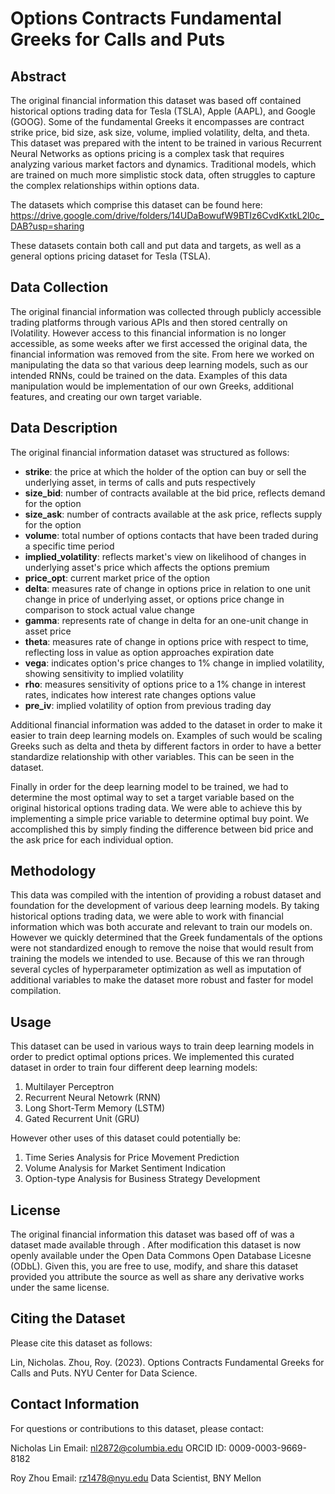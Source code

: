 # Options Contracts Fundamental Greeks for Calls and Puts

## Abstract

The original financial information this dataset was based off contained historical options trading data for Tesla (TSLA), Apple (AAPL), and Google (GOOG). Some of the fundamental Greeks it encompasses are contract strike price, bid size, ask size, volume, implied volatility, delta, and theta. This dataset was prepared with the intent to be trained in various Recurrent Neural Networks as options pricing is a complex task that requires analyzing various market factors and dynamics. Traditional models, which are trained on much more simplistic stock data, often struggles to capture the complex relationships within options data.

The datasets which comprise this dataset can be found here: https://drive.google.com/drive/folders/14UDaBowufW9BTIz6CvdKxtkL2l0c_DAB?usp=sharing 

These datasets contain both call and put data and targets, as well as a general options pricing dataset for Tesla (TSLA).


## Data Collection

The original financial information was collected through publicly accessible trading platforms through various APIs and then stored centrally on IVolatility. However access to this financial information is no longer accessible, as some weeks after we first accessed the original data, the financial information was removed from the site. From here we worked on manipulating the data so that various deep learning models, such as our intended RNNs, could be trained on the data. Examples of this data manipulation would be implementation of our own Greeks, additional features, and creating our own target variable.


## Data Description

The original financial information dataset was structured as follows: 
- **strike**: the price at which the holder of the option can buy or sell the underlying asset, in terms of calls and puts respectively
- **size_bid**: number of contracts available at the bid price, reflects demand for the option
- **size_ask**: number of contracts available at the ask price, reflects supply for the option
- **volume**: total number of options contacts that have been traded during a specific time period
- **implied_volatility**: reflects market's view on likelihood of changes in underlying asset's price which affects the options premium
- **price_opt**: current market price of the option
- **delta**: measures rate of change in options price in relation to one unit change in price of underlying asset, or options price change in comparison to stock actual value change
- **gamma**: represents rate of change in delta for an one-unit change in asset price
- **theta**: measures rate of change in options price with respect to time, reflecting loss in value as option approaches expiration date
- **vega**: indicates option's price changes to 1% change in implied volatility, showing sensitivity to implied volatility
- **rho**: measures sensitivity of options price to a 1% change in interest rates, indicates how interest rate changes options value
- **pre_iv**: implied volatility of option from previous trading day

Additional financial information was added to the dataset in order to make it easier to train deep learning models on. Examples of such would be scaling Greeks such as delta and theta by different factors in order to have a better standardize relationship with other variables. This can be seen in the dataset.

Finally in order for the deep learning model to be trained, we had to determine the most optimal way to set a target variable based on the original historical options trading data. We were able to achieve this by implementing a simple price variable to determine optimal buy point. We accomplished this by simply finding the difference between bid price and the ask price for each individual option.


## Methodology

This data was compiled with the intention of providing a robust dataset and foundation for the development of various deep learning models. By taking historical options trading data, we were able to work with financial information which was both accurate and relevant to train our models on. However we quickly determined that the Greek fundamentals of the options were not standardized enough to remove the noise that would result from training the models we intended to use. Because of this we ran through several cycles of hyperparameter optimization as well as imputation of additional variables to make the dataset more robust and faster for model compilation. 


## Usage

This dataset can be used in various ways to train deep learning models in order to predict optimal options prices. We implemented this curated dataset in order to train four different deep learning models:
1. Multilayer Perceptron
2. Recurrent Neural Netowrk (RNN)
3. Long Short-Term Memory (LSTM)
4. Gated Recurrent Unit (GRU)

However other uses of this dataset could potentially be: 
1. Time Series Analysis for Price Movement Prediction
2. Volume Analysis for Market Sentiment Indication
3. Option-type Analysis for Business Strategy Development

## License 

The original financial information this dataset was based off of was a dataset made available through . After modification this dataset is now openly available under the Open Data Commons Open Database Licesne (ODbL). Given this, you are free to use, modify, and share this dataset provided you attribute the source as well as share any derivative works under the same license.


## Citing the Dataset

Please cite this dataset as follows:

Lin, Nicholas. Zhou, Roy. (2023). Options Contracts Fundamental Greeks for Calls and Puts. NYU Center for Data Science. 


## Contact Information

For questions or contributions to this dataset, please contact:

Nicholas Lin
Email: nl2872@columbia.edu
ORCID ID: 0009-0003-9669-8182

Roy Zhou
Email: rz1478@nyu.edu
Data Scientist, BNY Mellon

